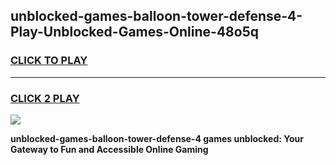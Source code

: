 
## unblocked-games-balloon-tower-defense-4-Play-Unblocked-Games-Online-48o5q
<h3>
<a href="https://premium76.site?title=unblocked-games-balloon-tower-defense-4&ref=25A">CLICK TO PLAY</a></h3>
<hr>

<h3>
<a href="https://premium76.site?title=unblocked-games-balloon-tower-defense-4&ref=25A">CLICK 2 PLAY</a>
  
</h3>

<a href="https://premium76.site?title=unblocked-games-balloon-tower-defense-4&ref=25A"><img src="https://clearcache.store/games.png"></a>


**unblocked-games-balloon-tower-defense-4 games unblocked: Your Gateway to Fun and Accessible Online Gaming**
